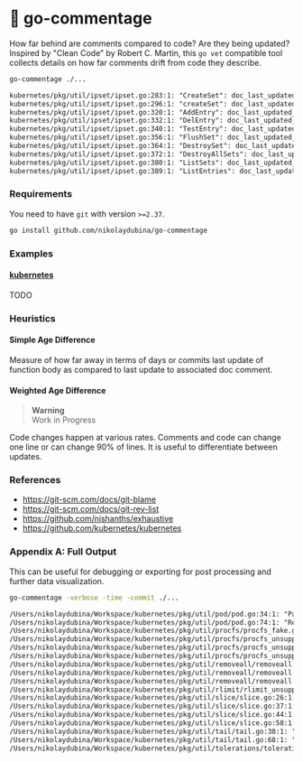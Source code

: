 # 🐢 go-commentage

How far behind are comments compared to code? Are they being updated?
Inspired by "Clean Code" by Robert C. Martin, this `go vet` compatible tool collects details on how far comments drift from code they describe.

```bash
go-commentage ./...
```

```txt
kubernetes/pkg/util/ipset/ipset.go:283:1: "CreateSet": doc_last_updated_behind_days(1336.83)
kubernetes/pkg/util/ipset/ipset.go:296:1: "createSet": doc_last_updated_behind_days(1603.17)
kubernetes/pkg/util/ipset/ipset.go:320:1: "AddEntry": doc_last_updated_behind_days(1578.10)
kubernetes/pkg/util/ipset/ipset.go:332:1: "DelEntry": doc_last_updated_behind_days(1578.10)
kubernetes/pkg/util/ipset/ipset.go:340:1: "TestEntry": doc_last_updated_behind_days(450.07)
kubernetes/pkg/util/ipset/ipset.go:356:1: "FlushSet": doc_last_updated_behind_days(0.00)
kubernetes/pkg/util/ipset/ipset.go:364:1: "DestroySet": doc_last_updated_behind_days(73.85)
kubernetes/pkg/util/ipset/ipset.go:372:1: "DestroyAllSets": doc_last_updated_behind_days(0.00)
kubernetes/pkg/util/ipset/ipset.go:380:1: "ListSets": doc_last_updated_behind_days(0.00)
kubernetes/pkg/util/ipset/ipset.go:389:1: "ListEntries": doc_last_updated_behind_days(0.00)
```

### Requirements

You need to have `git` with version `>=2.37`.

```bash
go install github.com/nikolaydubina/go-commentage
```

### Examples

#### [kubernetes](https://github.com/kubernetes/kubernetes)

TODO

### Heuristics

#### Simple Age Difference

Measure of how far away in terms of days or commits last update of function body as compared to last update to associated doc comment.

#### Weighted Age Difference

> **Warning**  
> Work in Progress

Code changes happen at various rates.
Comments and code can change one line or can change 90% of lines.
It is useful to differentiate between updates.

### References

* https://git-scm.com/docs/git-blame
* https://git-scm.com/docs/git-rev-list
* https://github.com/nishanths/exhaustive
* https://github.com/kubernetes/kubernetes

### Appendix A: Full Output

This can be useful for debugging or exporting for post processing and further data visualization.

```bash
go-commentage -verbose -time -commit ./...
```

```txt
/Users/nikolaydubina/Workspace/kubernetes/pkg/util/pod/pod.go:34:1: "PatchPodStatus": last_updated_at(2022-08-02T13:58:08+08:00) doc_last_updated_at(2020-02-27T06:05:33+08:00) doc_last_updated_behind_days(887.33)last_commit(04fcbd721cd3) doc_last_commit(b2528654797e) doc_last_commit_behind(8786)
/Users/nikolaydubina/Workspace/kubernetes/pkg/util/pod/pod.go:74:1: "ReplaceOrAppendPodCondition": last_updated_at(2022-11-07T18:57:56+08:00) doc_last_updated_at(2022-11-07T18:57:56+08:00) doc_last_updated_behind_days(0.00)last_commit(4e732e20d05e) doc_last_commit(4e732e20d05e) doc_last_commit_behind(0)
/Users/nikolaydubina/Workspace/kubernetes/pkg/util/procfs/procfs_fake.go:28:1: "GetFullContainerName": last_updated_at(2015-11-14T07:47:25+08:00) doc_last_updated_at(2017-04-04T14:16:34+08:00) doc_last_updated_behind_days(-507.27)last_commit(fb576f30c838) doc_last_commit(932ece5cfd0f) doc_last_commit_behind(-10936)
/Users/nikolaydubina/Workspace/kubernetes/pkg/util/procfs/procfs_unsupported.go:34:1: "GetFullContainerName": last_updated_at(2016-08-18T23:01:03+08:00) doc_last_updated_at(2016-08-17T07:34:14+08:00) doc_last_updated_behind_days(1.64)last_commit(5eef6b8d91a2) doc_last_commit(a2824bb7a337) doc_last_commit_behind(58)
/Users/nikolaydubina/Workspace/kubernetes/pkg/util/procfs/procfs_unsupported.go:40:1: "PKill": last_updated_at(2016-08-18T23:01:03+08:00) doc_last_updated_at(2016-08-18T23:01:03+08:00) doc_last_updated_behind_days(0.00)last_commit(5eef6b8d91a2) doc_last_commit(5eef6b8d91a2) doc_last_commit_behind(0)
/Users/nikolaydubina/Workspace/kubernetes/pkg/util/procfs/procfs_unsupported.go:46:1: "PidOf": last_updated_at(2016-08-18T23:01:03+08:00) doc_last_updated_at(2016-08-18T23:01:03+08:00) doc_last_updated_behind_days(0.00)last_commit(5eef6b8d91a2) doc_last_commit(5eef6b8d91a2) doc_last_commit_behind(0)
/Users/nikolaydubina/Workspace/kubernetes/pkg/util/removeall/removeall.go:35:1: "RemoveAllOneFilesystemCommon": last_updated_at(2021-06-04T06:38:37+08:00) doc_last_updated_at(2021-06-04T06:38:37+08:00) doc_last_updated_behind_days(0.00)last_commit(484eb0182224) doc_last_commit(484eb0182224) doc_last_commit_behind(0)
/Users/nikolaydubina/Workspace/kubernetes/pkg/util/removeall/removeall.go:115:1: "RemoveAllOneFilesystem": last_updated_at(2021-06-04T06:38:37+08:00) doc_last_updated_at(2021-06-16T00:40:17+08:00) doc_last_updated_behind_days(-11.75)last_commit(484eb0182224) doc_last_commit(01bb0f86b02b) doc_last_commit_behind(-1)
/Users/nikolaydubina/Workspace/kubernetes/pkg/util/removeall/removeall.go:126:1: "RemoveDirsOneFilesystem": last_updated_at(2021-06-04T06:38:37+08:00) doc_last_updated_at(2021-06-16T00:40:17+08:00) doc_last_updated_behind_days(-11.75)last_commit(484eb0182224) doc_last_commit(01bb0f86b02b) doc_last_commit_behind(-1)
/Users/nikolaydubina/Workspace/kubernetes/pkg/util/rlimit/rlimit_unsupported.go:27:1: "SetNumFiles": last_updated_at(2020-02-25T13:58:28+08:00) doc_last_updated_at(2020-02-25T13:58:28+08:00) doc_last_updated_behind_days(0.00)last_commit(4936cd476bf3) doc_last_commit(4936cd476bf3) doc_last_commit_behind(0)
/Users/nikolaydubina/Workspace/kubernetes/pkg/util/slice/slice.go:26:1: "CopyStrings": last_updated_at(2017-06-23T11:41:18+08:00) doc_last_updated_at(2015-01-23T06:12:37+08:00) doc_last_updated_behind_days(882.23)last_commit(f98bc7d45435) doc_last_commit(f7e3cb12a6e7) doc_last_commit_behind(19409)
/Users/nikolaydubina/Workspace/kubernetes/pkg/util/slice/slice.go:37:1: "SortStrings": last_updated_at(2015-01-23T06:12:37+08:00) doc_last_updated_at(2015-01-23T06:12:37+08:00) doc_last_updated_behind_days(0.00)last_commit(f7e3cb12a6e7) doc_last_commit(f7e3cb12a6e7) doc_last_commit_behind(0)
/Users/nikolaydubina/Workspace/kubernetes/pkg/util/slice/slice.go:44:1: "ContainsString": last_updated_at(2017-04-07T08:14:16+08:00) doc_last_updated_at(2017-04-07T08:14:16+08:00) doc_last_updated_behind_days(0.00)last_commit(151770c8fde9) doc_last_commit(151770c8fde9) doc_last_commit_behind(0)
/Users/nikolaydubina/Workspace/kubernetes/pkg/util/slice/slice.go:58:1: "RemoveString": last_updated_at(2017-11-23T23:00:35+08:00) doc_last_updated_at(2017-11-23T23:00:35+08:00) doc_last_updated_behind_days(0.00)last_commit(e1312f2c00ed) doc_last_commit(e1312f2c00ed) doc_last_commit_behind(0)
/Users/nikolaydubina/Workspace/kubernetes/pkg/util/tail/tail.go:38:1: "ReadAtMost": last_updated_at(2022-10-20T15:13:28+08:00) doc_last_updated_at(2016-12-08T04:56:06+08:00) doc_last_updated_behind_days(2142.43)last_commit(cc90e819bce9) doc_last_commit(2bb2604f0b0d) doc_last_commit_behind(29079)
/Users/nikolaydubina/Workspace/kubernetes/pkg/util/tail/tail.go:68:1: "FindTailLineStartIndex": last_updated_at(2018-02-11T11:02:23+08:00) doc_last_updated_at(2016-12-08T04:56:06+08:00) doc_last_updated_behind_days(430.25)last_commit(7cfb94cbc576) doc_last_commit(2bb2604f0b0d) doc_last_commit_behind(8120)
/Users/nikolaydubina/Workspace/kubernetes/pkg/util/tolerations/tolerations.go:27:1: "VerifyAgainstWhitelist": last_updated_at(2019-08-21T09:21:57+08:00) doc_last_updated_at(2017-02-28T02:34:46+08:00) doc_last_updated_behind_days(904.28)last_commit(5a50b3f4a2a2) doc_last_commit(af5379485411) doc_last_commit_behind(15293)
```
